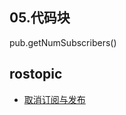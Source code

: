 ## 05.代码块

pub.getNumSubscribers()





## rostopic

- [取消订阅与发布](https://github.com/ros/ros_comm/blob/noetic-devel/tools/topic_tools/sample/simple_lazy_transport.py)

